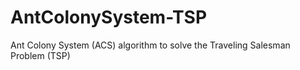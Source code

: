 # AntColonySystem-TSP
 Ant Colony System (ACS) algorithm to solve the Traveling Salesman Problem (TSP)
